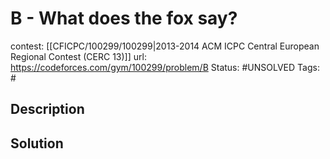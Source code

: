 # B - What does the fox say?

contest: [[CFICPC/100299/100299|2013-2014 ACM ICPC Central European Regional Contest (CERC 13)]]
url: https://codeforces.com/gym/100299/problem/B
Status: #UNSOLVED
Tags: #

## Description

## Solution

